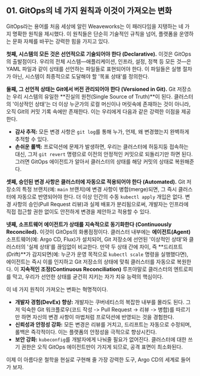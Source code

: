 ## 01. GitOps의 네 가지 원칙과 이것이 가져오는 변화

GitOps라는 용어를 처음 세상에 알린 Weaveworks는 이 패러다임을 지탱하는 네 가지 명확한 원칙을 제시했다. 이 원칙들은 단순히 기술적인 규칙을 넘어, 플랫폼을 운영하는 문화 자체를 바꾸는 강력한 힘을 가지고 있다.

**첫째, 시스템의 모든 것은 선언적으로 기술되어야 한다 (Declarative).**
이것은 GitOps의 출발점이다. 우리의 전체 시스템—애플리케이션, 인프라, 설정, 정책 등 모든 것—은 YAML 파일과 같이 상태를 선언하는 파일들로 표현되어야 한다. 이 파일들은 실행 절차가 아닌, 시스템이 최종적으로 도달해야 할 '목표 상태'를 정의한다.

**둘째, 그 선언적 상태는 Git에서 버전 관리되어야 한다 (Versioned in Git).**
Git 저장소는 우리 시스템의 유일한 **진실의 원천(Single Source of Truth)**이 된다. 클러스터의 '이상적인 상태'는 더 이상 누군가의 로컬 머신이나 머릿속에 존재하는 것이 아니라, 오직 Git의 커밋 기록 속에만 존재한다. 이는 우리에게 다음과 같은 강력한 이점을 제공한다.
* **감사 추적:** 모든 변경 사항은 `git log`를 통해 누가, 언제, 왜 변경했는지 완벽하게 추적할 수 있다.
* **손쉬운 롤백:** 프로덕션에 문제가 발생하면, 우리는 클러스터에 허둥지둥 접속하는 대신, 그저 `git revert` 명령으로 이전의 안정적인 커밋으로 되돌리기만 하면 된다. 그러면 GitOps 에이전트가 알아서 클러스터의 상태를 해당 커밋의 상태로 복원해준다.

**셋째, 승인된 변경 사항은 클러스터에 자동으로 적용되어야 한다 (Automated).**
Git 저장소의 특정 브랜치(예: `main` 브랜치)에 변경 사항이 병합(merge)되면, 그 즉시 클러스터에 자동으로 반영되어야 한다. 더 이상 인간의 수동 `kubectl apply` 개입은 없다. 변경 사항의 승인(Pull Request 리뷰)과 실제 배포가 분리됨으로써, 개발자는 인프라에 직접 접근할 권한 없이도 안전하게 변경을 제안하고 적용할 수 있다.

**넷째, 소프트웨어 에이전트가 상태를 지속적으로 동기화한다 (Continuously Reconciled).**
이것이 GitOps의 화룡점정이다. 클러스터 내부에는 **에이전트(Agent)** 소프트웨어(예: Argo CD, Flux)가 설치되어, Git 저장소에 선언된 '이상적인 상태'와 클러스터의 '실제 상태'를 끊임없이 비교한다. 만약 두 상태 간에 차이, 즉 **드리프트(Drift)**가 감지되면(예: 누군가 운영 목적으로 `kubectl scale` 명령을 실행했다면), 에이전트는 즉시 이를 인지하고 Git 저장소의 상태에 맞춰 클러스터를 자동으로 복원한다. 이 **지속적인 조정(Continuous Reconciliation)** 루프야말로 클러스터의 엔트로피를 막고, 우리가 선언한 상태를 굳건히 지키는 자가 치유 능력의 핵심이다.



이 네 가지 원칙이 가져오는 변화는 혁명적이다.
* **개발자 경험(DevEx) 향상:** 개발자는 쿠버네티스의 복잡한 내부를 몰라도 된다. 그저 익숙한 Git 워크플로우(코드 작성 -> Pull Request -> 리뷰 -> 병합)를 따르기만 하면 자신의 변경 사항이 마법처럼 프로덕션에 반영되는 것을 경험한다.
* **신뢰성과 안정성 강화:** 모든 변경은 리뷰를 거치고, 드리프트는 자동으로 수정되며, 롤백은 즉각적이다. 이는 플랫폼의 안정성을 극적으로 향상시킨다.
* **보안 강화:** `kubeconfig`를 개발자에게 나눠줄 필요가 없어진다. 클러스터에 대한 쓰기 권한은 오직 GitOps 에이전트만이 가지게 되므로, 공격 표면이 최소화된다.

이제 이 아름다운 철학을 현실로 구현해 줄 가장 강력한 도구, Argo CD의 세계로 들어가 보자.